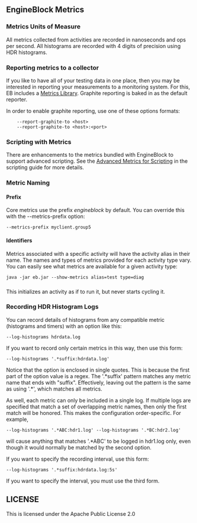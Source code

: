 ## EngineBlock Metrics

### Metrics Units of Measure

All metrics collected from activities are recorded in nanoseconds and ops per second. All histograms are recorded with 4 digits of precision using HDR histograms.

### Reporting metrics to a collector
If you like to have all of your testing data in one place, then you may be interested in reporting your measurements to a monitoring system. For this, EB includes a [Metrics Library](https://github.com/dropwizard/metrics). Graphite reporting is baked in as the default reporter.

In order to enable graphite reporting, use one of these options formats:
~~~
    --report-graphite-to <host>
    --report-graphite-to <host>:<port>
~~~

### Scripting with Metrics

There are enhancements to the metrics bundled with EngineBlock to support advanced scripting. See the [Advanced Metrics for Scripting](scripting.md#enhanced-metrics-for-scripting) in the scripting guide for more details.

### Metric Naming

#### Prefix
Core metrics use the prefix _engineblock_ by default. You can override this with the --metrics-prefix option:

    --metrics-prefix myclient.group5

#### Identifiers

Metrics associated with a specific activity will have the activity alias in their name. The names and types of metrics provided for each activity type vary. You can easily see what metrics are available for a given activity type:

~~~
java -jar eb.jar --show-metrics alias=test type=diag
~~~

### 
This initializes an activity as if to run it, but never starts cycling it. 

### Recording HDR Histogram Logs
You can record details of histograms from any compatible metric (histograms and timers) with an option like this:
~~~
--log-histograms hdrdata.log
~~~
If you want to record only certain metrics in this way, then use this form:
~~~
--log-histograms '.*suffix:hdrdata.log'
~~~
Notice that the option is enclosed in single quotes. This is because the first part of the option value is a regex. The '.*suffix' pattern matches any metric name that ends with "suffix". Effectively, leaving out the pattern is the same as using '.\*', which matches all metrics.

As well, each metric can only be included in a single log. If multiple logs are specified that match a set of overlapping metric names, then only the first match will be honored. This makes the configuration order-specific. For example,
~~~
--log-histograms '.*ABC:hdr1.log' --log-histograms '.*BC:hdr2.log'
~~~
will cause anything that matches '.*ABC' to be logged in hdr1.log only, even though it would normally be matched by the second option.

If you want to specify the recording interval, use this form:
~~~
--log-histograms '.*suffix:hdrdata.log:5s'
~~~
If you want to specify the interval, you must use the third form.


## LICENSE

This is licensed under the Apache Public License 2.0
